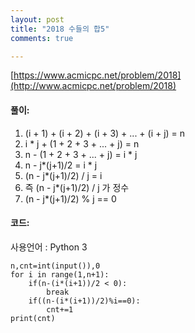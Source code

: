 ```yaml
---
layout: post
title: "2018 수들의 합5"
comments: true

---
```

[https://www.acmicpc.net/problem/2018](http://www.acmicpc.net/problem/2018)

#### **풀이:**
1. (i + 1) + (i + 2) + (i + 3) + ... + (i + j) = n
2. i * j + (1 + 2 + 3 + ... + j) = n
3. n - (1 + 2 + 3 + ... + j) = i * j
4. n - j*(j+1)/2 = i * j
5. (n - j*(j+1)/2) / j = i
6. 즉 (n - j*(j+1)/2) / j 가 정수
7. (n - j*(j+1)/2) % j == 0

#### **코드:**
사용언어 : Python 3
```
n,cnt=int(input()),0
for i in range(1,n+1):
    if(n-(i*(i+1))/2 < 0):
        break
    if((n-(i*(i+1))/2)%i==0):
        cnt+=1
print(cnt)
```